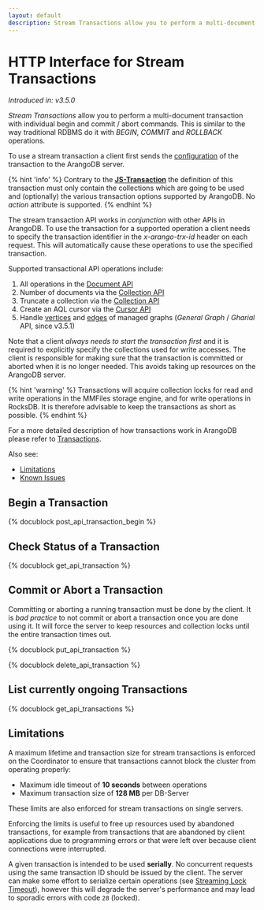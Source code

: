 ```yaml
---
layout: default
description: Stream Transactions allow you to perform a multi-document transaction with individual begin and commit / abort commands
---
```

HTTP Interface for Stream Transactions
======================================

_Introduced in: v3.5.0_

*Stream Transactions* allow you to perform a multi-document transaction 
with individual begin and commit / abort commands. This is similar to
the way traditional RDBMS do it with *BEGIN*, *COMMIT* and *ROLLBACK* operations.

To use a stream transaction a client first sends the [configuration](#begin-a-transaction)
of the transaction to the ArangoDB server.

{% hint 'info' %}
Contrary to the [**JS-Transaction**](transaction-js-transaction.html) the definition of this 
transaction must only contain the collections which are going to be used
and (optionally) the various transaction options supported by ArangoDB.
No *action* attribute is supported.
{% endhint %}

The stream transaction API works in *conjunction* with other APIs in ArangoDB.
To use the transaction for a supported operation a client needs to specify
the transaction identifier in the *x-arango-trx-id* header on each request.
This will automatically cause these operations to use the specified transaction.

Supported transactional API operations include:

1. All operations in the [Document API](document-working-with-documents.html)
2. Number of documents via the [Collection API](collection-getting.html#return-number-of-documents-in-a-collection)
3. Truncate a collection via the [Collection API](collection-creating.html#truncate-collection)
4. Create an AQL cursor via the [Cursor API](aql-query-cursor-accessing-cursors.html)
5. Handle [vertices](gharial-vertices.html) and [edges](gharial-edges.html)
   of managed graphs (_General Graph_ / _Gharial_ API, since v3.5.1)

Note that a client *always needs to start the transaction first* and it is required to
explicitly specify the collections used for write accesses. The client is responsible
for making sure that the transaction is committed or aborted when it is no longer needed.
This avoids taking up resources on the ArangoDB server.

{% hint 'warning' %}
Transactions will acquire collection locks for read and write operations
in the MMFiles storage engine, and for write operations in RocksDB.
It is therefore advisable to keep the transactions as short as possible.
{% endhint %}

For a more detailed description of how transactions work in ArangoDB please
refer to [Transactions](../transactions.html).

Also see:
- [Limitations](#limitations)
- [Known Issues](../release-notes-known-issues35.html#stream-transactions)

Begin a Transaction
-------------------

<!-- RestTransactionHandler.cpp -->
{% docublock post_api_transaction_begin %}

Check Status of a Transaction
-----------------------------

{% docublock get_api_transaction %}

Commit or Abort a Transaction
-----------------------------

Committing or aborting a running transaction must be done by the client.
It is *bad practice* to not commit or abort a transaction once you are done
using it. It will force the server to keep resources and collection locks 
until the entire transaction times out.

<!-- RestTransactionHandler.cpp -->
{% docublock put_api_transaction %}

<!-- RestTransactionHandler.cpp -->
{% docublock delete_api_transaction %}

List currently ongoing Transactions
-----------------------------------

{% docublock get_api_transactions %}

Limitations
-----------

A maximum lifetime and transaction size for stream transactions is enforced
on the Coordinator to ensure that transactions cannot block the cluster from
operating properly:

- Maximum idle timeout of **10 seconds** between operations
- Maximum transaction size of **128 MB** per DB-Server

These limits are also enforced for stream transactions on single servers.

Enforcing the limits is useful to free up resources used by abandoned 
transactions, for example from transactions that are abandoned by client 
applications due to programming errors or that were left over because client 
connections were interrupted.

A given transaction is intended to be used **serially**. No concurrent requests
using the same transaction ID should be issued by the client. The server can
make some effort to serialize certain operations (see
[Streaming Lock Timeout](../programs-arangod-transaction.html#streaming-lock-timeout)),
however this will degrade the server's performance and may lead to sporadic
errors with code `28` (locked).
